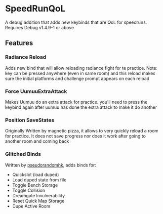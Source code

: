 ﻿# SpeedRunQoL
A debug addition that adds new keybinds that are QoL for speedruns.
Requires Debug v1.4.9-1 or above
## Features
### Radiance Reload
Adds new bind that will allow reloading radiance fight for te practice.
Note: key can be pressed anywhere (even in same room) and this reload makes sure the initial platforms and challenge prompt appears on each reload
### Force UumuuExtraAttack
Makes Uumuu do an extra attack for practice. you'll need to press the keybind again after uumuu has done the extra attack to make it do another
### Position SaveStates
Originally Written by magnetic pizza, it allows to very quickly reload a room for practice. It does not save progress nor does it work after going to another room and coming back
### Glitched Binds
Written by [pseudorandomhk](https://github.com/pseudorandomhk), adds binds for:
- Quickslot (load duped)
- Load duped state from file
- Toggle Bench Storage
- Toggle Collision
- Dreamgate Invulnerability
- Reset Quick Map Storage
- Dupe Active Room
